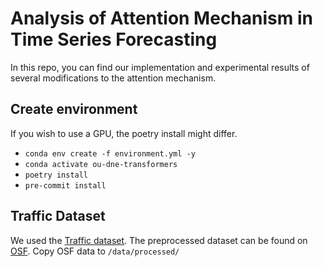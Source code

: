 # Analysis of Attention Mechanism in Time Series Forecasting

In this repo, you can find our implementation and experimental results of several modifications to the attention mechanism. 

## Create environment
If you wish to use a GPU, the poetry install might differ. 
- ```conda env create -f environment.yml -y```
- ```conda activate ou-dne-transformers```
- ```poetry install```
- ```pre-commit install```

## Traffic Dataset

We used the [Traffic dataset](https://archive.ics.uci.edu/dataset/204/pems+sf). The preprocessed dataset can be found on [OSF](https://osf.io/qe6jp/). Copy OSF data to `/data/processed/`

